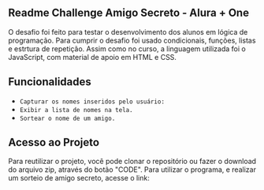 ## Readme Challenge Amigo Secreto - Alura + One

O desafio foi feito para testar o desenvolvimento dos alunos em lógica de programação. Para cumprir o desafio foi usado condicionais, funções, listas e estrtura de repetição. Assim como no curso, a linguagem utilizada foi o JavaScript, com material de apoio em HTML e CSS.

## Funcionalidades
- `Capturar os nomes inseridos pelo usuário: `
- `Exibir a lista de nomes na tela.`
- `Sortear o nome de um amigo.`

## Acesso ao Projeto

Para reutilizar o projeto, você pode clonar o repositório ou fazer o download do arquivo zip, através do botão "CODE".
Para utilizar o programa, e realizar um sorteio de amigo secreto, acesse o link: 
